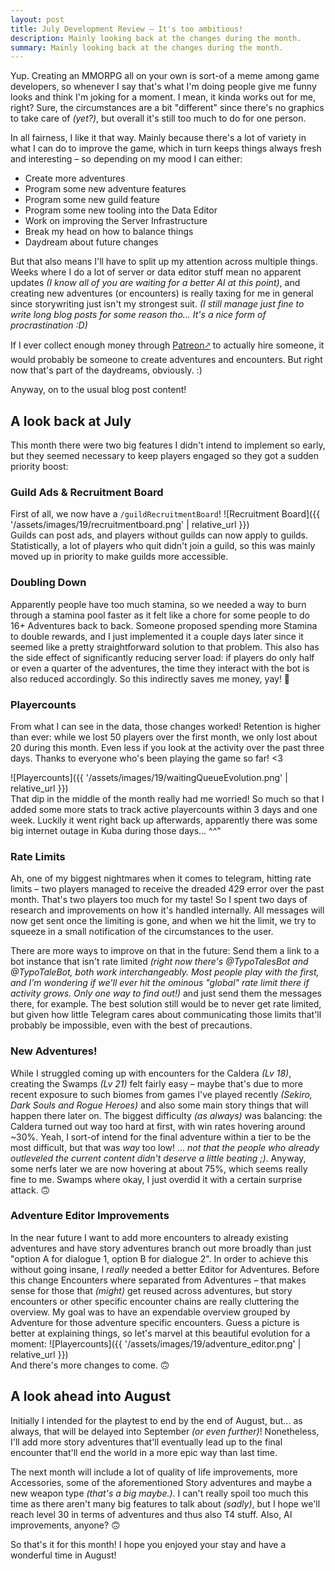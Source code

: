 ```yaml
---
layout: post
title: July Development Review – It's too ambitious!
description: Mainly looking back at the changes during the month.
summary: Mainly looking back at the changes during the month.
---
```


Yup. Creating an MMORPG all on your own is sort-of a meme among game developers, so whenever I say that's what I'm doing people give me funny looks and think I'm joking for a moment. I mean, it kinda works out for me, right? Sure, the circumstances are a bit "different" since there's no graphics to take care of *(yet?)*, but overall it's still too much to do for one person.

In all fairness, I like it that way. Mainly because there's a lot of variety in what I can do to improve the game, which in turn keeps things always fresh and interesting – so depending on my mood I can either:
- Create more adventures
- Program some new adventure features
- Program some new guild feature
- Program some new tooling into the Data Editor
- Work on improving the Server Infrastructure
- Break my head on how to balance things
- Daydream about future changes

But that also means I'll have to split up my attention across multiple things. Weeks where I do a lot of server or data editor stuff mean no apparent updates *(I know all of you are waiting for a better AI at this point)*, and creating new adventures (or encounters) is really taxing for me in general since storywriting just isn't my strongest suit. *(I still manage just fine to write long blog posts for some reason tho... It's a nice form of procrastination :D)*

If I ever collect enough money through [Patreon🡕](http://patreon.typotales.com) to actually hire someone, it would probably be someone to create adventures and encounters. But right now that's part of the daydreams, obviously. :)

Anyway, on to the usual blog post content!

## A look back at July
This month there were two big features I didn't intend to implement so early, but they seemed necessary to keep players engaged so they got a sudden priority boost:

### Guild Ads & Recruitment Board
First of all, we now have a `/guildRecruitmentBoard`!
![Recruitment Board]({{ '/assets/images/19/recruitmentboard.png' | relative_url }})<br>
Guilds can post ads, and players without guilds can now apply to guilds.
Statistically, a lot of players who quit didn't join a guild, so this was mainly moved up in priority to make guilds more accessible.

### Doubling Down
Apparently people have too much stamina, so we needed a way to burn through a stamina pool faster as it felt like a chore for some people to do 16+ Adventures back to back. Someone proposed spending more Stamina to double rewards, and I just implemented it a couple days later since it seemed like a pretty straightforward solution to that problem.
This also has the side effect of significantly reducing server load: if players do only half or even a quarter of the adventures, the time they interact with the bot is also reduced accordingly. So this indirectly saves me money, yay! 🤑

### Playercounts
From what I can see in the data, those changes worked! Retention is higher than ever: while we lost 50 players over the first month, we only lost about 20 during this month. Even less if you look at the activity over the past three days. Thanks to everyone who's been playing the game so far! <3

![Playercounts]({{ '/assets/images/19/waitingQueueEvolution.png' | relative_url }})<br>
That dip in the middle of the month really had me worried! So much so that I added some more stats to track active playercounts within 3 days and one week. Luckily it went right back up afterwards, apparently there was some big internet outage in Kuba during those days... ^^"

### Rate Limits
Ah, one of my biggest nightmares when it comes to telegram, hitting rate limits – two players managed to receive the dreaded 429 error over the past month. That's two players too much for my taste! So I spent two days of research and improvements on how it's handled internally. All messages will now get sent once the limiting is gone, and when we hit the limit, we try to squeeze in a small notification of the circumstances to the user.

There are more ways to improve on that in the future: Send them a link to a bot instance that isn't rate limited *(right now there's @TypoTalesBot and @TypoTaleBot, both work interchangeably. Most people play with the first, and I'm wondering if we'll ever hit the ominous "global" rate limit there if activity grows. Only one way to find out!)* and just send them the messages there, for example. The best solution still would be to never get rate limited, but given how little Telegram cares about communicating those limits that'll probably be impossible, even with the best of precautions.

### New Adventures!
While I struggled coming up with encounters for the Caldera *(Lv 18)*, creating the Swamps *(Lv 21)* felt fairly easy – maybe that's due to more recent exposure to such biomes from games I've played recently *(Sekiro, Dark Souls and Rogue Heroes)* and also some main story things that will happen there later on. The biggest difficulty *(as always)* was balancing: the Caldera turned out way too hard at first, with win rates hovering around ~30%. Yeah, I sort-of intend for the final adventure within a tier to be the most difficult, but that was *way* too low! ... *not that the people who already outleveled the current content didn't deserve a little beating ;)*. Anyway, some nerfs later we are now hovering at about 75%, which seems really fine to me. Swamps where okay, I just overdid it with a certain surprise attack. 🙃

### Adventure Editor Improvements
In the near future I want to add more encounters to already existing adventures and have story adventures branch out more broadly than just "option A for dialogue 1, option B for dialogue 2". In order to achieve this without going insane, I *really* needed a better Editor for Adventures.
Before this change Encounters where separated from Adventures – that makes sense for those that *(might)* get reused across adventures, but story encounters or other specific encounter chains are really cluttering the overview. My goal was to have an expendable overview grouped by Adventure for those adventure specific encounters.
Guess a picture is better at explaining things, so let's marvel at this beautiful evolution for a moment:
![Playercounts]({{ '/assets/images/19/adventure_editor.png' | relative_url }})<br>
And there's more changes to come. 🙃

## A look ahead into August
Initially I intended for the playtest to end by the end of August, but... as always, that will be delayed into September *(or even further)*! Nonetheless, I'll add more story adventures that'll eventually lead up to the final encounter that'll end the world in a more epic way than last time.

The next month will include a lot of quality of life improvements, more Accessories, some of the aforementioned Story adventures and maybe a new weapon type *(that's a big maybe.)*. I can't really spoil too much this time as there aren't many big features to talk about *(sadly)*, but I hope we'll reach level 30 in terms of adventures and thus also T4 stuff. Also, AI improvements, anyone? 🙃

So that's it for this month! I hope you enjoyed your stay and have a wonderful time in August!